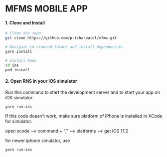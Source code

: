 # MFMS MOBILE APP

#### 1. Clone and Install

```bash
# Clone the repo
git clone https://github.com/prisharpatel/mfms.git

# Navigate to clonned folder and install dependencies
yarn install

# Install Pods
cd ios
pod install
```

#### 2. Open RNS in your iOS simulator

Run this command to start the development server and to start your app on iOS simulator:
```
yarn run:ios
```
If this code doesn't work, make sure platform of iPhone is installed in XCode for simulator. 

open xcode --> command + "," --> platforms --> get iOS 17.2

for newer iphone simulator, use
```
yarn run:ios
```
